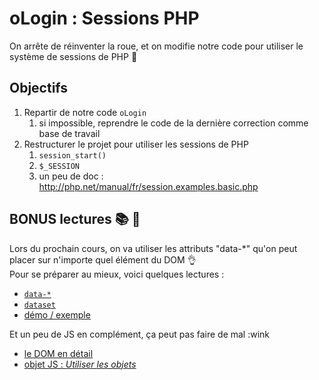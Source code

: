 # oLogin : Sessions PHP

On arrête de réinventer la roue, et on modifie notre code pour utiliser le système de sessions de PHP :tada:

## Objectifs

1. Repartir de notre code `oLogin`
   1. si impossible, reprendre le code de la dernière correction comme base de travail
2. Restructurer le projet pour utiliser les sessions de PHP
   1. `session_start()`
   2. `$_SESSION`
   3. un peu de doc : http://php.net/manual/fr/session.examples.basic.php

## BONUS lectures :books: :eyes:

Lors du prochain cours, on va utiliser les attributs "data-*" qu'on peut placer sur n'importe quel élément du DOM :ok_hand:  
Pour se préparer au mieux, voici quelques lectures :

- [`data-*`](https://developer.mozilla.org/fr/docs/Web/HTML/Attributs_universels/data-*)
- [`dataset`](https://developer.mozilla.org/fr/docs/Web/API/HTMLElement/dataset)
- [démo / exemple](https://html5demos.com/dataset/)

Et un peu de JS en complément, ça peut pas faire de mal :wink

- [le DOM en détail](https://eloquentjavascript.net/14_dom.html)
- [objet JS : _Utiliser les objets_](https://developer.mozilla.org/fr/docs/Web/JavaScript/Guide/Utiliser_les_objets)